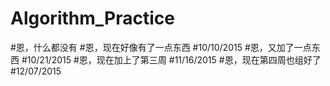 # Algorithm_Practice
#恩，什么都没有
#恩，现在好像有了一点东西 #10/10/2015
#恩，又加了一点东西 #10/21/2015
#恩，现在加上了第三周 #11/16/2015
#恩，现在第四周也组好了 #12/07/2015